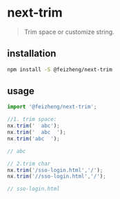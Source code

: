 # next-trim
> Trim space or customize string.

## installation
```bash
npm install -S @feizheng/next-trim
```

## usage
```js
import '@feizheng/next-trim';

//1. trim space:
nx.trim('  abc');
nx.trim('  abc  ');
nx.trim('abc  ');

// abc

// 2.trim char
nx.trim('/sso-login.html','/');
nx.trim('//sso-login.html','/');

// sso-login.html
```
